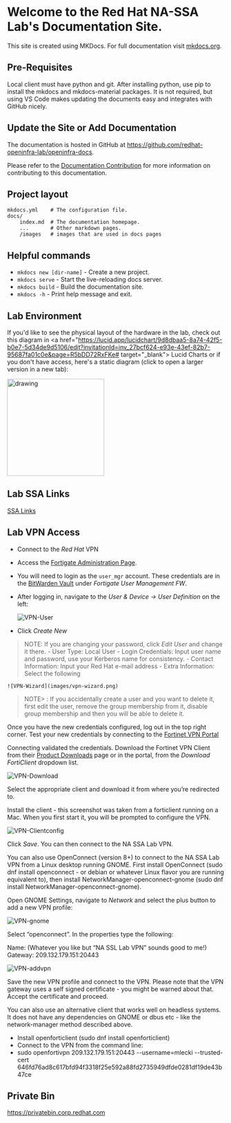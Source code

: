 # Welcome to the Red Hat NA-SSA Lab's Documentation Site.

This site is created using MKDocs.  For full documentation visit [mkdocs.org](https://www.mkdocs.org).

## Pre-Requisites

Local client must have python and git.  After installing python, use pip to install the mkdocs and mkdocs-material packages.  It is not required, but using VS Code makes updating the documents easy and integrates with GitHub nicely.

## Update the Site or Add Documentation

The documentation is hosted in GitHub at https://github.com/redhat-openinfra-lab/openinfra-docs.

Please refer to the [Documentation Contribution](How%20To/DocumentationContribution.md) for more information on contributing to this documentation.

## Project layout

    mkdocs.yml    # The configuration file.
    docs/
        index.md  # The documentation homepage.
        ...       # Other markdown pages.
        /images   # images that are used in docs pages


## Helpful commands

* `mkdocs new [dir-name]` - Create a new project.
* `mkdocs serve` - Start the live-reloading docs server.
* `mkdocs build` - Build the documentation site.
* `mkdocs -h` - Print help message and exit.

## Lab Environment

If you'd like to see the physical layout of the hardware in the lab, check out this diagram in <a href="https://lucid.app/lucidchart/9d8dbaa5-8a74-42f5-b0e7-5d34de9d5106/edit?invitationId=inv_27bcf624-e93e-43ef-82b7-95687fa01c0e&page=R5bDD72RxFKe# target="_blank"> Lucid Charts </a> or if you don't have access, here's a static diagram (click to open a larger version in a new tab):

   <a href="images/lab-physical.png" target="_blank" ><img src=images/lab-physical.png  alt="drawing"  width="225"/></a>

## Lab SSA Links

[SSA Links](http://172.20.129.19)

## Lab VPN Access

* Connect to the *Red Hat* VPN
* Access the <a href="https://10.9.57.124/" target="_blank">Fortigate Administration Page</a>.
* You will need to login as the `user_mgr` account. These credentials are in the <a href="https://vault.bitwarden.com/#/login" target="_blank">BitWarden Vault</a> under *Fortigate User Management FW*.
* After logging in, navigate to the *User & Device -> User Definition* on the left:

    ![VPN-User](images/vpn-user.png)

* Click *Create New* 
> NOTE: If you are changing your password, click *Edit User* and change it there.
    - User Type: Local User
    - Login Credentials: Input user name and password, use your Kerberos name for consistency.
    - Contact Information: Input your Red Hat e-mail address
    - Extra Information: Select the following

    ![VPN-Wizard](images/vpn-wizard.png)

  > NOTE> : If you accidentally create a user and you want to delete it, first edit the user, remove the group membership from it, disable group membership and then you will be able to delete it.

Once you have the new credentials configured, log out in the top right corner.  Test your new credentials by connecting to the <a href="https://209.132.179.151:20443" target="_blank"> Fortinet VPN Portal</a>


Connecting validated the credentials.  Download the Fortinet VPN Client from their <a href="https://www.fortinet.com/support/product-downloads" target="_blank">Product Downloads</a> page or in the portal, from the *Download FortiClient* dropdown list.

   ![VPN-Download](images/vpn-download.png)


Select the appropriate client and download it from where you’re redirected to.

Install the client - this screenshot was taken from a forticlient running on a Mac. When you first start it, you will be prompted to configure the VPN.

  ![VPN-Clientconfig](images/vpn-clientconfig.png)

Click *Save*.  You can then connect to the NA SSA Lab VPN.

You can also use OpenConnect (version 8+) to connect to the NA SSA Lab VPN from a Linux desktop running GNOME. First install OpenConnect (sudo dnf install openconnect - or debian or whatever Linux flavor you are running equivalent to), then install NetworkManager-openconnect-gnome (sudo dnf install NetworkManager-openconnect-gnome).

Open GNOME Settings, navigate to *Network* and select the plus button to add a new VPN profile:

  ![VPN-gnome](images/vpn-gnome.png)

Select “openconnect”.  In the properties type the following:

Name: (Whatever you like but “NA SSL Lab VPN” sounds good to me!)
Gateway: 209.132.179.151:20443

  ![VPN-addvpn](images/vpn-addvpn.png)


Save the new VPN profile and connect to the VPN. Please note that the VPN gateway uses a self signed certificate - you might be warned about that. Accept the certificate and proceed.

You can also use an alternative client that works well on headless systems. It does not have any dependencies on GNOME or dbus etc - like the network-manager method described above.

* Install openforticlient (sudo dnf install openforticlient)  
* Connect to the VPN from the command line:  
* sudo openfortivpn 209.132.179.151:20443 --username=mlecki --trusted-cert 646fd76ad8c617bfd94f3318f25e592a88fd2735949dfde0281df19de43b47ce


## Private Bin

https://privatebin.corp.redhat.com

